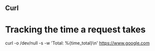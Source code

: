 ## Curl

# Tracking the time a request takes

curl -o /dev/null -s -w 'Total: %{time_total}\n'  https://www.google.com

